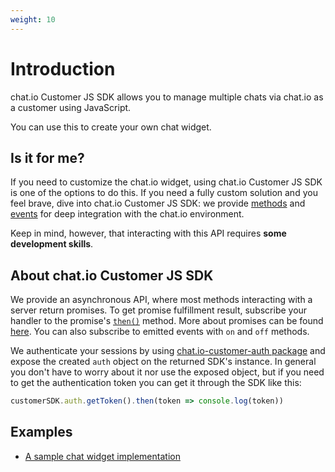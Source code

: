 ```yaml
---
weight: 10
---
```


# Introduction

chat.io Customer JS SDK allows you to manage multiple chats via chat.io as a customer using JavaScript.

You can use this to create your own chat widget.

## Is it for me?

If you need to customize the chat.io widget, using chat.io Customer JS SDK is one of the options to do this. If you need a fully custom solution and you feel brave, dive into chat.io Customer JS SDK: we provide [methods](#methods) and [events](#events) for deep integration with the chat.io environment.

Keep in mind, however, that interacting with this API requires **some development skills**.

## About chat.io Customer JS SDK

We provide an asynchronous API, where most methods interacting with a server return promises. To get promise fulfillment result, subscribe your handler to the promise's [`then()`](https://developer.mozilla.org/en-US/docs/Web/JavaScript/Reference/Global_Objects/Promise/then) method. More about promises can be found [here](https://developer.mozilla.org/pl/docs/Web/JavaScript/Reference/Global_Objects/Promise). You can also subscribe to emitted events with `on` and `off` methods.

We authenticate your sessions by using [chat.io-customer-auth package](https://www.npmjs.com/package/@livechat/chat.io-customer-auth) and expose the created `auth` object on the returned SDK's instance. In general you don't have to worry about it nor use the exposed object, but if you need to get the authentication token you can get it through the SDK like this:
```js
customerSDK.auth.getToken().then(token => console.log(token))
```

## Examples

- [A sample chat widget implementation](https://codesandbox.io/s/rm3prxw88n)

